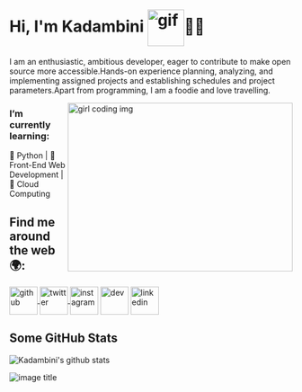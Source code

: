# Hi, I'm Kadambini <img align="center" src="https://i.pinimg.com/originals/b9/37/12/b9371273ae94a946e92074d1b9696680.gif" width="65" height="65" alt="gif">👩‍💻

<!--<img src="https://static.wikia.nocookie.net/disney/images/7/7d/Profile_-_Moana.png/revision/latest?cb=20190312030033" width="500" height="500" alt="img">-->

I am an enthusiastic, ambitious developer, eager to contribute to make open source more accessible.Hands-on experience planning, analyzing, and implementing assigned projects and establishing schedules and project parameters.Apart from programming, I am a foodie and  love travelling.

<img align="right" src="https://miro.medium.com/max/1600/0*K2WLMTExLyida7OR.gif" width="400" height="300" alt="girl coding img" >

### I’m currently learning:<br>
🌱 Python | 🌱 Front-End Web Development | 🌱 Cloud Computing 
## Find me around the web 🌍:

<a href="https://github.com/kadambinipanda">  <img align="center" src="https://upload.wikimedia.org/wikipedia/commons/thumb/9/91/Octicons-mark-github.svg/2048px-Octicons-mark-github.svg.png" width="50" height="50" alt="github"> </a>
<a href="https://twitter.com/kadambinipanda6">  <img align="center" src="https://assets.stickpng.com/thumbs/580b57fcd9996e24bc43c53e.png" width="50" height="50" alt="twitter"> </a>
<a href="https://www.instagram.com/kadambini27/"><img align="center" src="https://assets.stickpng.com/images/580b57fcd9996e24bc43c521.png" width="50" height="50" alt="instagram"></img></a>
<a href="https://dev.to/kadambinipanda"><img align="center" src="https://cdn4.iconfinder.com/data/icons/logos-and-brands-1/512/84_Dev_logo_logos-512.png" width="50" height="50" alt="dev"></a>
<a href="https://www.linkedin.com/in/kadambini-panda-b730141b8/"><img align="center" src="https://logos-world.net/wp-content/uploads/2020/04/Linkedin-Logo.png" width="50" height="50" alt="linkedin"></a>

## Some GitHub Stats
![Kadambini's github stats](https://github-readme-stats.vercel.app/api?username=kadambinipanda&show_icons=true&theme=dracula)
<!--![Visitor Count](https://profile-counter.glitch.me/{kadambinipanda}/count.svg)-->
![image title](https://rushter.com/counter.svg)

